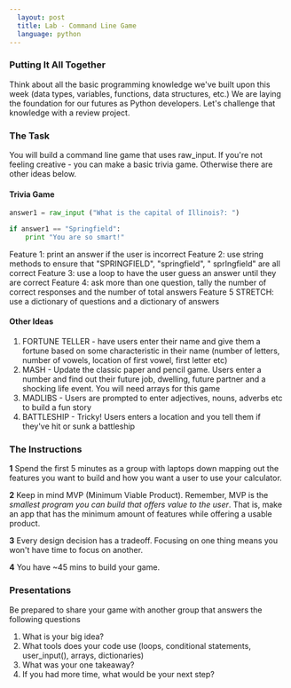 ```yaml
---
  layout: post
  title: Lab - Command Line Game
  language: python
---
```


###  Putting It All Together
Think about all the basic programming knowledge we've built upon this week (data types, variables, functions, data structures, etc.) We are laying the foundation for our futures as Python developers. Let's challenge that knowledge with a review project.

###  The Task
You will build a command line game that uses raw_input. If you're not feeling creative - you can make a basic trivia game. Otherwise there are other ideas below.

#### Trivia Game

```python
answer1 = raw_input ("What is the capital of Illinois?: ")

if answer1 == "Springfield":
    print "You are so smart!"
```
Feature 1: print an answer if the user is incorrect
Feature 2: use string methods to ensure that "SPRINGFIELD", "springfield", "  sprIngfield" are all correct
Feature 3: use a loop to have the user guess an answer until they are correct
Feature 4: ask more than one question, tally the number of correct responses and the number of total answers
Feature 5 STRETCH: use a dictionary of questions and a dictionary of answers


#### Other Ideas
1. FORTUNE TELLER - have users enter their name and give them a fortune based on some characteristic in their name (number of letters, number of vowels, location of first vowel, first letter etc)
2. MASH - Update the classic paper and pencil game. Users enter a number and find out their future job, dwelling, future partner and a shocking life event. You will need arrays for this game
3. MADLIBS - Users are prompted to enter  adjectives, nouns, adverbs etc to build a fun story
4. BATTLESHIP - Tricky! Users enters a location and you tell them if they've hit or sunk a battleship﻿


###  The Instructions
**1** Spend the first 5 minutes as a group with laptops down mapping out the features you want to build and how you want a user to use your calculator.

**2** Keep in mind MVP (Minimum Viable Product). Remember, MVP is the _smallest program you can build that offers value to the user_. That is, make an app that has the minimum amount of features while offering a usable product.

**3** Every design decision has a tradeoff. Focusing on one thing means you won't have time to focus on another.

**4** You have ~45 mins to build your game.

### Presentations
Be prepared to share your game with another group that answers the following questions
1. What is your big idea?
2. What tools does your code use (loops, conditional statements, user_input(), arrays, dictionaries)
3. What was your one takeaway?
4. If you had more time, what would be your next step?
